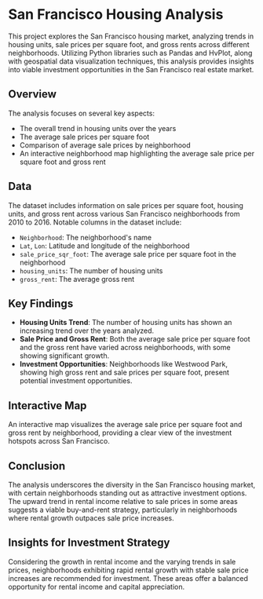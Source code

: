 # San Francisco Housing Analysis

This project explores the San Francisco housing market, analyzing trends in housing units, sale prices per square foot, and gross rents across different neighborhoods. Utilizing Python libraries such as Pandas and HvPlot, along with geospatial data visualization techniques, this analysis provides insights into viable investment opportunities in the San Francisco real estate market.

## Overview

The analysis focuses on several key aspects:

- The overall trend in housing units over the years
- The average sale prices per square foot
- Comparison of average sale prices by neighborhood
- An interactive neighborhood map highlighting the average sale price per square foot and gross rent

## Data

The dataset includes information on sale prices per square foot, housing units, and gross rent across various San Francisco neighborhoods from 2010 to 2016. Notable columns in the dataset include:

- `Neighborhood`: The neighborhood's name
- `Lat`, `Lon`: Latitude and longitude of the neighborhood
- `sale_price_sqr_foot`: The average sale price per square foot in the neighborhood
- `housing_units`: The number of housing units
- `gross_rent`: The average gross rent

## Key Findings

- **Housing Units Trend**: The number of housing units has shown an increasing trend over the years analyzed.
- **Sale Price and Gross Rent**: Both the average sale price per square foot and the gross rent have varied across neighborhoods, with some showing significant growth.
- **Investment Opportunities**: Neighborhoods like Westwood Park, showing high gross rent and sale prices per square foot, present potential investment opportunities.

## Interactive Map

An interactive map visualizes the average sale price per square foot and gross rent by neighborhood, providing a clear view of the investment hotspots across San Francisco.

## Conclusion

The analysis underscores the diversity in the San Francisco housing market, with certain neighborhoods standing out as attractive investment options. The upward trend in rental income relative to sale prices in some areas suggests a viable buy-and-rent strategy, particularly in neighborhoods where rental growth outpaces sale price increases.

## Insights for Investment Strategy

Considering the growth in rental income and the varying trends in sale prices, neighborhoods exhibiting rapid rental growth with stable sale price increases are recommended for investment. These areas offer a balanced opportunity for rental income and capital appreciation.
